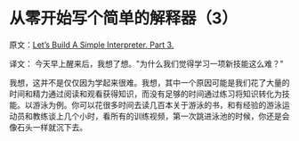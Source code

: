 # 从零开始写个简单的解释器（3）

原文：[Let’s Build A Simple Interpreter. Part 3.](https://ruslanspivak.com/lsbasi-part3/)

译文：
今天早上醒来后，我想了想。"为什么我们觉得学习一项新技能这么难？"

我想，这并不是仅仅因为学起来很难。我想，其中一个原因可能是我们花了大量的时间和精力通过阅读和观看获得知识，而没有足够的时间通过练习将知识转化为技能。以游泳为例。你可以花很多时间去读几百本关于游泳的书，和有经验的游泳运动员和教练谈上几个小时，看所有的训练视频，第一次跳进泳池的时候，你还是会像石头一样就沉下去。
